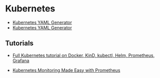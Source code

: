 # Kubernetes

* [Kubernetes YAML Generator](https://gimlet.io/k8s-yaml-generator)
* [Kubernetes YAML Generator](https://k8syaml.com/)

## Tutorials

* [Full Kubernetes tutorial on Docker, KinD, kubectl, Helm, Prometheus, Grafana](https://www.youtube.com/watch?v=SeQevrW176A)

* [Kubernetes Monitoring Made Easy with Prometheus](https://www.youtube.com/watch?v=6xmWr7p5TE0)
